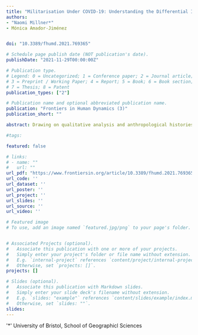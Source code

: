 ```yaml
---
title: "Militarisation Under COVID-19: Understanding the Differential Impact of Lockdown on the Forests of Colombia"
authors:
- "Naomi Millner*"
- Mónica Amador-Jiménez


doi: "10.3389/fhumd.2021.769365"

# Schedule page publish date (NOT publication's date).
publishDate: "2021-11-29T00:00:00Z"

# Publication type.
# Legend: 0 = Uncategorized; 1 = Conference paper; 2 = Journal article;
# 3 = Preprint / Working Paper; 4 = Report; 5 = Book; 6 = Book section;
# 7 = Thesis; 8 = Patent
publication_types: ["2"]

# Publication name and optional abbreviated publication name.
publication: "Frontiers in Human Dynamics (3)"
publication_short: ""

abstract: Drawing on qualitative analysis and anthropological histories, we argue that deforestation rates in the Inter-Andean Valleys and in the Amazon Belt of Colombia reflect the specific role of the military in different articulations of the political forest along with new connections between conservation and the war on drugs. This paper examines the increase in deforestation in Colombia in 2020 that partially coincided with the “lockdown” imposed to curb the spread of COVID-19. Early media analysis linked this with the redeployment of military forces away from forest protection to impose lockdown restrictions. However, closer investigation reveals significant regional variation in both the reorganisation of military groups, and in the rate at which deforestation has materialised; military presence has increased in some regions, while in others deforestation has increased. To explain this, we unpack the “biopolitical” dimensions of international conservation to show how the specific deployment of military groups in Colombia reflects an interplay between notions of the protection of (species) life, longer colonial histories, and more recent classification of geographies in terms of riskiness and value.

#tags:

featured: false

# links:
# - name: ""
#   url: ""
url_pdf: "https://www.frontiersin.org/article/10.3389/fhumd.2021.769365"
url_code: ''
url_dataset: ''
url_poster: ''
url_project: ''
url_slides: ''
url_source: ''
url_video: ''

# Featured image
# To use, add an image named `featured.jpg/png` to your page's folder. 


# Associated Projects (optional).
#   Associate this publication with one or more of your projects.
#   Simply enter your project's folder or file name without extension.
#   E.g. `internal-project` references `content/project/internal-project/index.md`.
#   Otherwise, set `projects: []`.
projects: []

# Slides (optional).
#   Associate this publication with Markdown slides.
#   Simply enter your slide deck's filename without extension.
#   E.g. `slides: "example"` references `content/slides/example/index.md`.
#   Otherwise, set `slides: ""`.
slides:
---
```


'*' University of Bristol, School of Geographicl Sciences